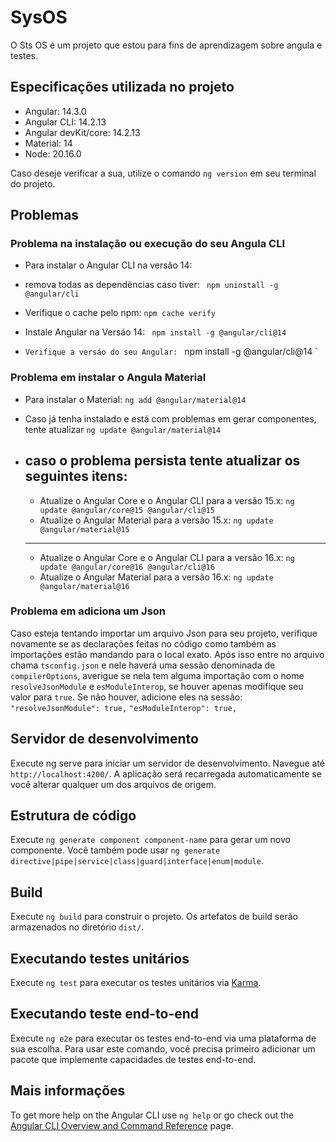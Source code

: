 # SysOS

O Sts OS é um projeto que estou para fins de aprendizagem sobre angula e testes.

## Especificações utilizada no projeto

<ul>
  <li>Angular: 14.3.0</li>
  <li>Angular CLI: 14.2.13</li>
  <li>Angular devKit/core: 14.2.13</li>
  <li>Material: 14</li>
  <li>Node: 20.16.0</li>
</ul>

Caso deseje verificar a sua, utilize o comando `ng version` em seu terminal do projeto.

## Problemas

### Problema na instalação ou execução do seu Angula CLI

* Para instalar o Angular CLI na versão 14:

- remova todas as dependëncias caso tiver:
`  npm uninstall -g @angular/cli `

- Verifique o cache pelo npm:
` npm cache verify `

- Instale Angular na Versáo 14:
` npm install -g @angular/cli@14`

- `Verifique a versáo do seu Angular:
` npm install -g @angular/cli@14 `

### Problema em instalar o Angula Material

* Para instalar o Material:
` ng add @angular/material@14 `

* Caso já tenha instalado e está com problemas em gerar componentes, tente atualizar
` ng update @angular/material@14 `

* caso o problema persista tente atualizar os seguintes itens:
    ---
    * Atualize o Angular Core e o Angular CLI para a versão 15.x:
    `ng update @angular/core@15 @angular/cli@15`
    * Atualize o Angular Material para a versão 15.x:
    `ng update @angular/material@15`
    ---
    * Atualize o Angular Core e o Angular CLI para a versão 16.x:
    `ng update @angular/core@16 @angular/cli@16` 
    * Atualize o Angular Material para a versão 16.x:
    `ng update @angular/material@16`

### Problema em adiciona um Json
Caso esteja tentando importar um arquivo Json para seu projeto, verifique novamente se as declarações feitas no código como também as importações estão mandando para o local exato. Após isso entre no arquivo chama `tsconfig.json` e nele haverá uma sessão denominada de `compilerOptions`, averigue se nela tem alguma importação com o nome `resolveJsonModule` e `esModuleInterop`, se houver apenas modifique seu valor para `true`. Se não houver, adicione eles na sessão:
  `"resolveJsonModule": true,`
  `"esModuleInterop": true,`

## Servidor de desenvolvimento

Execute ng serve para iniciar um servidor de desenvolvimento. Navegue até `http://localhost:4200/`. A aplicação será recarregada automaticamente se você alterar qualquer um dos arquivos de origem.

## Estrutura de código

Execute `ng generate component component-name` para gerar um novo componente. Você também pode usar `ng generate directive|pipe|service|class|guard|interface|enum|module`.

## Build

Execute `ng build` para construir o projeto. Os artefatos de build serão armazenados no diretório `dist/`.

## Executando testes unitários

Execute `ng test` para executar os testes unitários via [Karma](https://karma-runner.github.io).

## Executando teste end-to-end

Execute `ng e2e` para executar os testes end-to-end via uma plataforma de sua escolha. Para usar este comando, você precisa primeiro adicionar um pacote que implemente capacidades de testes end-to-end.

## Mais informações

To get more help on the Angular CLI use `ng help` or go check out the [Angular CLI Overview and Command Reference](https://angular.io/cli) page.
